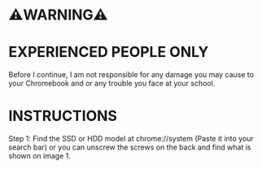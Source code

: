 # ⚠️WARNING⚠️
# EXPERIENCED PEOPLE ONLY                                                                                                         
Before I continue, I am not responsible for any damage you may cause to your Chromebook and or any trouble you face at your school.


# INSTRUCTIONS
Step 1: Find the SSD or HDD model at chrome://system (Paste it into your search bar) or you can unscrew the screws on the back and find what is shown on image 1.


